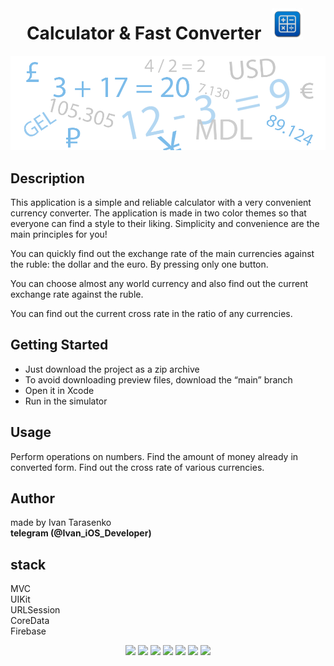<div align="center">
<br>
<h1>Calculator & Fast Converter <img src="/Preview/icon.png" width="50" height="50" hspace="10"/></h1> 
</div>

<p align="center">
<img src="/Preview/ImageGitHub.png"/>
</p>

## Description

This application is a simple and reliable calculator with a very convenient currency converter. The application is made in two color themes so that everyone can find a style to their liking.
Simplicity and convenience are the main principles for you!  

You can quickly find out the exchange rate of the main currencies against the ruble: the dollar and the euro. By pressing only one button.  

You can choose almost any world currency and also find out the current exchange rate against the ruble.  

You can find out the current cross rate in the ratio of any currencies.  

## Getting Started
- Just download the project as a zip archive
- To avoid downloading preview files, download the “main” branch
- Open it in Xcode
- Run in the simulator

## Usage
Perform operations on numbers. Find the amount of money already in converted form. Find out the cross rate of various currencies.

## Author
made by Ivan Tarasenko  
**telegram (@Ivan_iOS_Developer)**

## stack
MVC  
UIKit    
URLSession  
CoreData  
Firebase  

<p align="center">
<a href="https://github.com/realm/SwiftLint" alt="SwiftLint badge">
<img src="https://img.shields.io/badge/CodeStyle-SwiftLint-blueviolet"></a>
<a href="https://github.com/Ivan-Tarasenko/Calculator_Converter/blob/main/LICENSE.txt">
<img src="https://img.shields.io/badge/license-MIT-green?style=flat"></a>
<a><img src="https://img.shields.io/github/commit-activity/y/Ivan-Tarasenko/Calculator_Converter"></a>
<a><img src="https://img.shields.io/github/directory-file-count/Ivan-Tarasenko/Calculator_Converter"></a>
<a><img src="https://img.shields.io/github/repo-size/Ivan-Tarasenko/Calculator_Converter"></a>
<a><img src="https://img.shields.io/github/issues-pr-closed/Ivan-Tarasenko/Online_Bank?color=yellowgreen"></a>
<a><img src="https://img.shields.io/badge/language-Swift%205-orange.svg"></a>
</p>

